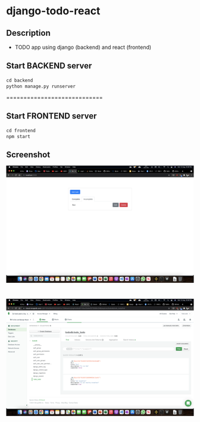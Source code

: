 # django-todo-react

## Description
- TODO app using django (backend) and react (frontend)

## Start BACKEND server
```
cd backend
python manage.py runserver
```
============================
## Start FRONTEND server
```
cd frontend
npm start
```

## Screenshot
![Screenshot](screenshot/1.png)
#
![Screenshot](screenshot/2.png)